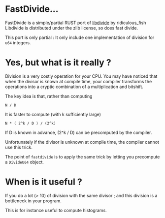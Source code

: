 # FastDivide...

FastDivide is a simple/partial RUST port of [libdivide](https://libdivide.com/) by ridiculous_fish
Libdivide is distributed under the zlib license, so does fast divide.

This port is only partial :
It only include one implementation of division for `u64` integers.

# Yes, but what is it really ?

Division is a very costly operation for your CPU.
You may have noticed that when the divisor is known at compile time, your compiler transforms the operations into a cryptic combination of
a multiplication and bitshift.

The key idea is that, rather than computing 

    N / D

It is faster to compute (with k sufficiently large)

    N * ( 2^k / D ) / (2^k)

If D is known in advance, (2^k / D) can be precomputed by the compiler.

Unfortunately if the divisor is unknown at compile time, the compiler cannot use this trick.

The point of `fastdivide` is to apply the same trick by letting you precompute a `DivideU64` object.


# When is it useful ?

If you do a lot (> 10) of division with the same divisor ; and this division is a bottleneck in your program.

This is for instance useful to compute histograms.
